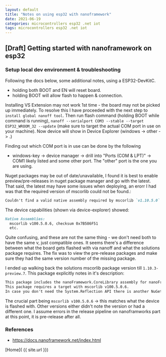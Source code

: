 ```yaml
---
layout: default
title: "Notes on using esp32 with nanoframework"
date: 2021-06-19
categories: microcontrollers esp32 .net iot
tags: microcontrollers esp32 .net iot
---
```


## [Draft] Getting started with nanoframework on esp32

### Setup local dev environment & troubleshooting

Following the docs below, some additional notes, using a ESP32-DevKitC.

- holding both BOOT and EN will reset board.
- holding BOOT will allow flash to happen & connection.

Installing VS Extension may not work 1st time - the board may not be picked up immediately. To resolve this I have proceeded with the next step to `install global nanoff tool`. Then run flash command (holding BOOT while command is running), `nanoff --serialport COM3 --stable --target ESP32_WROOM_32 --update` (make sure to target the actual COM port in use on your machine). Now device will show in Device Explorer (windows -> other -> .)

Finding out which COM port is in use can be done by the following

- windows-key -> device manager -> drill into "Ports (COM & LPT)" -> COM1 likely listed and some other port. The "other" port is the one you are using.

Nuget packages may be out of date/unavailable, I found it is best to enable preview/pre-releases in nuget package manager and go with the latest. That said, the latest may have some issues when deploying, an erorr I had was that the required version of mscorlib could not be found.:

```md
Couldn't find a valid native assembly required by mscorlib `v1.10.5.0`
```

The device capabilities (shown via device-explorer) showed:

```md
Native Assemblies:
  mscorlib v100.5.0.6, checksum 0x7B586F51
  etc.
```

Quite confusing, and these are not the same thing - we don't need both to have the same v, just compatible ones. It seems there's a difference between what the board gets flashed with via nanoff and what the solutions package requires. The fix was to view the pre-release packages and make sure they had the same version number of the missing package.

I ended up walking back the solutions mscorlib package version till `1.10.3-preview.7`. This package explicitly notes in it's description:

```md
This package includes the nanoFramework.CoreLibrary assembly for nanoFramework C# projects.
This package requires a target with mscorlib v100.5.0.6.
In case you don't need the System.Reflection API there is another NuGet package without this API.
```

The crucial part being `mscorlib v100.5.0.6` -> this matches what the device is flashed with. Other versions either didn't note the version or had a different one. I assume errors in the release pipeline on nanoframworks part at this point, it is pre-release after all.

### References

- <https://docs.nanoframework.net/index.html>

[Home]( {{ site.url }})

